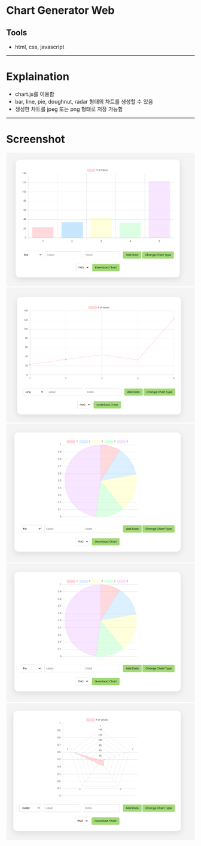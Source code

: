 # Chart Generator Web

## Tools
* html, css, javascript

---

# Explaination
* chart.js를 이용함
* bar, line, pie, doughnut, radar 형태의 차트를 생성할 수 있음 
* 생성한 차트를 jpeg 또는 png 형태로 저장 가능함

---

# Screenshot
<img src="images/chart 1.png">
<img src="images/chart 2.png">
<img src="images/chart 3.png">
<img src="images/chart 4.png">
<img src="images/chart 5.png">

